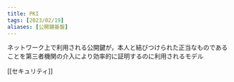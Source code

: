 ```yaml
---
title: PKI
tags: [2023/02/19]
aliases: [公開鍵基盤]
---
```


ネットワーク上で利用される公開鍵が，本人と結びつけられた正当なものであることを第三者機関の介入により効率的に証明するのに利用されるモデル

[[セキュリティ]]